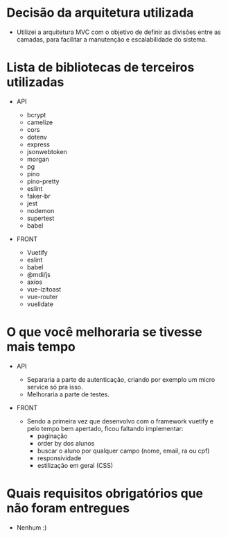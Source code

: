 # Decisão da arquitetura utilizada
  * Utilizei a arquitetura MVC com o objetivo de definir as divisões entre as camadas, para facilitar a manutenção e escalabilidade do sistema.

# Lista de bibliotecas de terceiros utilizadas
  * API
    * bcrypt
    * camelize
    * cors
    * dotenv
    * express
    * jsonwebtoken
    * morgan
    * pg
    * pino
    * pino-pretty
    * eslint
    * faker-br
    * jest
    * nodemon
    * supertest
    * babel

  * FRONT
    * Vuetify
    * eslint
    * babel
    * @mdi/js
    * axios
    * vue-izitoast
    * vue-router
    * vuelidate

# O que você melhoraria se tivesse mais tempo
  * API
    * Separaria a parte de autenticação, criando por exemplo um micro service só pra isso.
    * Melhoraria a parte de testes.
  
  * FRONT 
    * Sendo a primeira vez que desenvolvo com o framework vuetify e pelo tempo bem apertado,
    ficou faltando implementar:
      * paginação
      * order by dos alunos
      * buscar o aluno por qualquer campo (nome, email, ra ou cpf)
      * responsividade
      * estilização em geral (CSS)

# Quais requisitos obrigatórios que não foram entregues
  * Nenhum :)